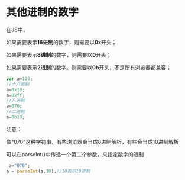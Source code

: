 # 其他进制的数字

在JS中，

如果需要表示**16进制**的数字，则需要以**0x**开头；

如果需要表示**8进制**的数字，则需要以**0**开头；

如果需要表示**2进制**的数字。则需要以**0b**开头，不是所有浏览器都兼容；

```javascript
var a=123;
//十六进制
a=0x10;
a=0xff;
//八进制
a=070;
//二进制
a=0b10;
```



注意：

像"070"这种字符串，有些浏览器会当成8进制解析，有些会当成10进制解析

可以在parseInt()中传递一个第二个参数，来指定数字的进制

```javascript
 a="070";
a = parseInt(a,10);//10表示10进制
  
```

